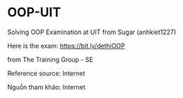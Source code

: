 # OOP-UIT
Solving OOP Examination at UIT from Sugar (anhkiet1227)

Here is the exam: https://bit.ly/dethiOOP

from The Training Group - SE

Reference source: Internet

Nguồn tham khảo: Internet
